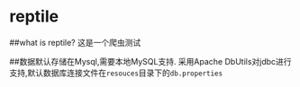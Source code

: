 # reptile

##what is reptile?
这是一个爬虫测试

##数据默认存储在Mysql,需要本地MySQL支持.
采用Apache DbUtils对jdbc进行支持,默认数据库连接文件在`resouces`目录下的`db.properties`
